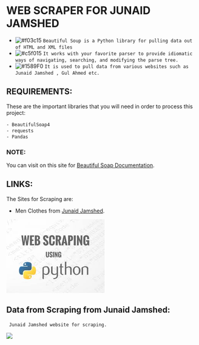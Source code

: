 # WEB SCRAPER FOR JUNAID JAMSHED
- ![#f03c15](https://placehold.it/15/f03c15/000000?text=+) `Beautiful Soup is a Python library for pulling data out of HTML and XML files`
- ![#c5f015](https://placehold.it/15/c5f015/000000?text=+) `It works with your favorite parser to provide idiomatic ways of navigating, searching, and modifying the parse tree.`
- ![#1589F0](https://placehold.it/15/1589F0/000000?text=+) `It is used to pull data from various websites such as Junaid Jamshed , Gul Ahmed etc.`

## REQUIREMENTS:

These are the important libraries that you will need in order to process this project:

```
- BeautifulSoap4
- requests
- Pandas
```
    
### NOTE:

You can visit on this site for [Beautiful Soap Documentation](https://www.crummy.com/software/BeautifulSoup/bs4/doc/).

## LINKS:
The Sites for Scraping are:
- Men Clothes from [Junaid Jamshed](https://www.junaidjamshed.com/mens.html).

![](screenshots/logo.jpg)

## Data from Scraping from Junaid Jamshed:
```
 Junaid Jamshed website for scraping.
```
![](data_csv.png)